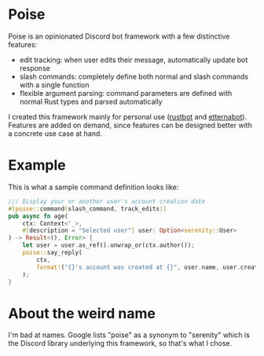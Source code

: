 # Poise
Poise is an opinionated Discord bot framework with a few distinctive features:
- edit tracking: when user edits their message, automatically update bot response 
- slash commands: completely define both normal and slash commands with a single function
- flexible argument parsing: command parameters are defined with normal Rust types and parsed automatically

I created this framework mainly for personal use ([rustbot](https://github.com/kangalioo/rustbot) and [etternabot](https://github.com/kangalioo/etternabot)). Features are added on demand, since features can be designed better with a concrete use case at hand.

# Example
This is what a sample command definition looks like:
```rust
/// Display your or another user's account creation date
#[poise::command(slash_command, track_edits)]
pub async fn age(
    ctx: Context<'_>,
    #[description = "Selected user"] user: Option<serenity::User>
) -> Result<(), Error> {
    let user = user.as_ref().unwrap_or(ctx.author());
    poise::say_reply(
        ctx,
        format!("{}'s account was created at {}", user.name, user.created_at())
    );
}
```

# About the weird name
I'm bad at names. Google lists "poise" as a synonym to "serenity" which is the Discord library
underlying this framework, so that's what I chose.